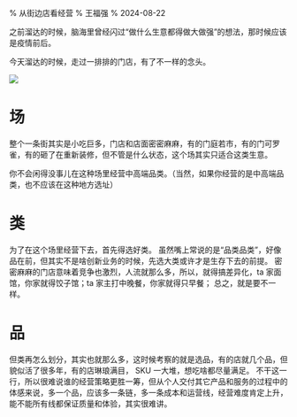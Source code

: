 % 从街边店看经营
% 王福强
% 2024-08-22


之前溜达的时候，脑海里曾经闪过“做什么生意都得做大做强”的想法，那时候应该是疫情前后。

今天溜达的时候，走过一排排的门店，有了不一样的念头。

![](https://images.afoo.me/file/d8e6c3d189873e64a8cb3.jpg)

# 场

整个一条街其实是小吃巨多，门店和店面密密麻麻，有的门庭若市，有的门可罗雀，有的砸了在重新装修，但不管是什么状态，这个场其实只适合这类生意。

你不会闲得没事儿在这种场里经营中高端品类。（当然，如果你经营的是中高端品类，也不应该在这种地方选址）

# 类

为了在这个场里经营下去，首先得选好类。 虽然嘴上常说的是“品类品类”，好像品在前，但其实不是啥创新业务的时候，先选大类或许才是生存下去的前提。 密密麻麻的门店意味着竞争也激烈，人流就那么多，所以，就得搞差异化，ta 家面馆，你家就得饺子馆；ta 家主打中晚餐，你家就得只早餐； 总之，就是要不一样。

# 品

但类再怎么划分，其实也就那么多，这时候考察的就是选品，有的店就几个品，但貌似活了很多年，有的店琳琅满目， SKU 一大堆，想吃啥都尽量满足。 不干这一行，所以很难说谁的经营策略更胜一筹，但从个人交付其它产品和服务的过程中的体感来说，多一个品，应该多一条链，多一条成本和运营线，经营难度肯定上升，能不能所有线都保证质量和体验，其实很难讲。





